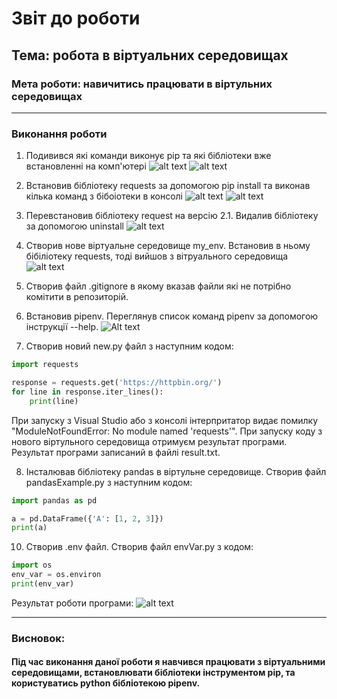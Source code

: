 # Звіт до роботи
## Тема: робота в віртуальних середовищах
### Мета роботи: навичитись працювати в віртульних середовищах 

---
### Виконання роботи
1. Подивився які команди виконує pip та які бібліотеки вже встановленні на комп'ютері
![alt text](images/1.1.png)
![alt text](images/1.2.png)

2. Встановив бібліотеку requests за допомогою pip install та виконав кілька команд з бібоіотеки в консолі
![alt text](images/1.3.png)
![alt text](images/1.3.2.png)

3. Перевстановив бібліотеку request на версію 2.1. Видалив бібліотеку за допомогою uninstall
![alt text](images/1.4.png)

4. Створив нове віртуальне середовище my_env. Встановив в ньому бібіліотеку requests, тоді вийшов з вітруального середовища
![alt text](images/1.5.png)


5. Створив файл .gitignore в якому вказав файли які не потрібно комітити в репозиторій.

6. Встановив pipenv. Переглянув список команд pipenv за допомогою інструкції --help.
![Alt text](images/1.6.png)

7. Створив новий new.py файл з наступним кодом:

```python
import requests

response = requests.get('https://httpbin.org/')
for line in response.iter_lines():
    print(line)
```

При запуску з Visual Studio або з консолі інтерпритатор видає помилку "ModuleNotFoundError: No module named 'requests'". При запуску коду  з нового віртульного середовища отримуєм результат програми. Результат програми записаний в файлі result.txt.

8. Інсталював бібліотеку pandas в віртульне середовище. Створив файл pandasExample.py з наступним кодом:

```python
import pandas as pd

a = pd.DataFrame({'A': [1, 2, 3]})
print(a)
```

10.  Створив .env файл. Створив файл envVar.py з кодом:

```python
import os
env_var = os.environ
print(env_var)
```

Результат роботи програми:
![alt text](images/1.8.png)


---
### Висновок:
#### Під час виконання даної роботи я навчився працювати з віртуальними середовищами, встановлювати бібліотеки інструментом pip, та користуватись python бібліотекою pipenv. 